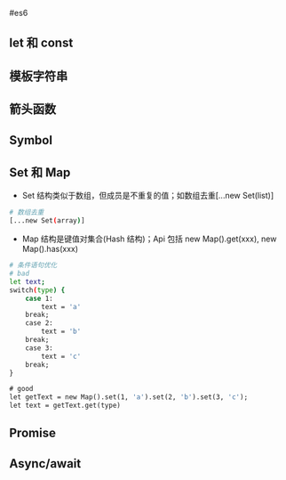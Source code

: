#es6

## let 和 const

## 模板字符串

## 箭头函数

## Symbol

## Set 和 Map

-   Set 结构类似于数组，但成员是不重复的值；如数组去重[...new Set(list)]

```bash
# 数组去重
[...new Set(array)]
```

-   Map 结构是键值对集合(Hash 结构)；Api 包括 new Map().get(xxx), new Map().has(xxx)

```bash
# 条件语句优化
# bad
let text;
switch(type) {
    case 1:
        text = 'a'
    break;
    case 2:
        text = 'b'
    break;
    case 3:
        text = 'c'
    break;
}

# good
let getText = new Map().set(1, 'a').set(2, 'b').set(3, 'c');
let text = getText.get(type)

```

## Promise

## Async/await
